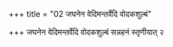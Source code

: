 +++
title = "02 जघनेन वेदिमन्तर्वेदि वोदकशुल्बं"

+++
जघनेन वेदिमन्तर्वेदि वोदकशुल्बं सन्नहनं स्तृणीयात् २